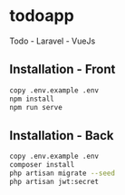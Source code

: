 # todoapp
Todo - Laravel - VueJs


## Installation - Front

```bash
copy .env.example .env
npm install
npm run serve
```

## Installation - Back

```bash
copy .env.example .env
composer install
php artisan migrate --seed
php artisan jwt:secret
```
